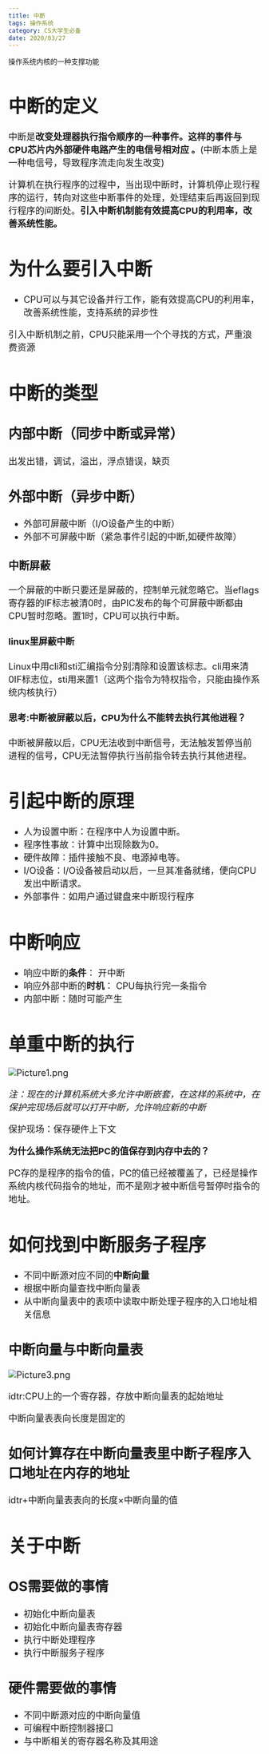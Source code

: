 ```yaml
---
title: 中断
tags: 操作系统
category: CS大学生必备
date: 2020/03/27
---
```


操作系统内核的一种支撑功能

<!--more-->

<font size=4>

# 中断的定义

 中断是**改变处理器执行指令顺序的一种事件。这样的事件与CPU芯片内外部硬件电路产生的电信号相对应 。**(中断本质上是一种电信号，导致程序流走向发生改变)

计算机在执行程序的过程中，当出现中断时，计算机停止现行程序的运行，转向对这些中断事件的处理，处理结束后再返回到现行程序的间断处。**引入中断机制能有效提高CPU的利用率，改善系统性能。**

# 为什么要引入中断

- CPU可以与其它设备并行工作，能有效提高CPU的利用率，改善系统性能，支持系统的异步性

引入中断机制之前，CPU只能采用一个个寻找的方式，严重浪费资源

# 中断的类型

## 内部中断（同步中断或异常）

出发出错，调试，溢出，浮点错误，缺页

## 外部中断（异步中断）

- 外部可屏蔽中断（I/O设备产生的中断）
- 外部不可屏蔽中断（紧急事件引起的中断,如硬件故障）

### 中断屏蔽

​       一个屏蔽的中断只要还是屏蔽的，控制单元就忽略它。当eflags寄存器的IF标志被清0时，由PIC发布的每个可屏蔽中断都由CPU暂时忽略。置1时，CPU可以执行中断。

#### linux里屏蔽中断

​      Linux中用cli和sti汇编指令分别清除和设置该标志。cli用来清0IF标志位，sti用来置1（这两个指令为特权指令，只能由操作系统内核执行）

#### 思考:中断被屏蔽以后，CPU为什么不能转去执行其他进程？

中断被屏蔽以后，CPU无法收到中断信号，无法触发暂停当前进程的信号，CPU无法暂停执行当前指令转去执行其他进程。

# 引起中断的原理

- 人为设置中断：在程序中人为设置中断。
- 程序性事故：计算中出现除数为0。
- 硬件故障：插件接触不良、电源掉电等。
- I/O设备：I/O设备被启动以后，一旦其准备就绪，便向CPU发出中断请求。
- 外部事件：如用户通过键盘来中断现行程序 

# 中断响应

- 响应中断的**条件**： 开中断
- 响应外部中断的**时机**：  CPU每执行完一条指令
- 内部中断：随时可能产生

# 单重中断的执行

![Picture1.png](https://i.loli.net/2020/03/27/vTfXwuUIe43S9tA.png)

*注：现在的计算机系统大多允许中断嵌套，在这样的系统中，在保护完现场后就可以打开中断，允许响应新的中断*

保护现场：保存硬件上下文

**为什么操作系统无法把PC的值保存到内存中去的？**

PC存的是程序的指令的值，PC的值已经被覆盖了，已经是操作系统内核代码指令的地址，而不是刚才被中断信号暂停时指令的地址。

# 如何找到中断服务子程序

- 不同中断源对应不同的**中断向量**
- 根据中断向量查找中断向量表
- 从中断向量表中的表项中读取中断处理子程序的入口地址相关信息

## 中断向量与中断向量表

![Picture3.png](https://i.loli.net/2020/03/27/rFmjyqv3xk2D7OC.png)

idtr:CPU上的一个寄存器，存放中断向量表的起始地址

中断向量表表向长度是固定的

## 如何计算存在中断向量表里中断子程序入口地址在内存的地址

idtr+中断向量表表向的长度×中断向量的值

# 关于中断

## OS需要做的事情

- 初始化中断向量表
- 初始化中断向量表寄存器
- 执行中断处理程序
- 执行中断服务子程序

## 硬件需要做的事情

- 不同中断源对应的中断向量值
- 可编程中断控制器接口
- 与中断相关的寄存器名称及其用途